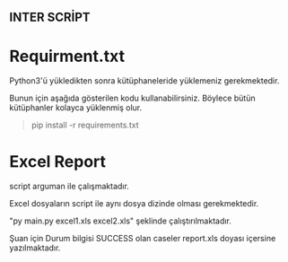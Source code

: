 ## INTER SCRİPT

# Requirment.txt

Python3'ü yükledikten sonra kütüphaneleride yüklemeniz gerekmektedir.

Bunun için aşağıda gösterilen kodu kullanabilirsiniz. Böylece bütün kütüphanler kolayca yüklenmiş olur.

> pip install -r requirements.txt


# Excel Report

script arguman ile çalışmaktadır.

Excel dosyaların script ile aynı dosya dizinde olması gerekmektedir.

"py main.py excel1.xls excel2.xls" şeklinde çalıştırılmaktadır.

Şuan için Durum bilgisi SUCCESS olan caseler report.xls doyası içersine yazılmaktadır.




